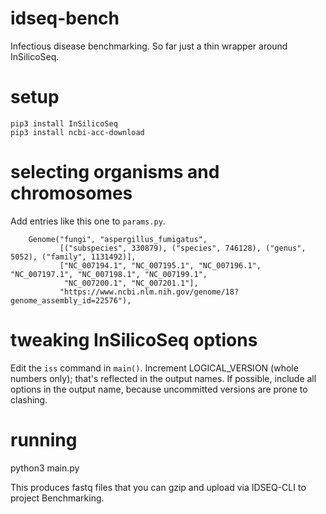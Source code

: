 # idseq-bench
Infectious disease benchmarking.   So far just a thin wrapper around InSilicoSeq.

# setup
```
pip3 install InSilicoSeq
pip3 install ncbi-acc-download
```

# selecting organisms and chromosomes
Add entries like this one to `params.py`.
```
    Genome("fungi", "aspergillus_fumigatus",
           [("subspecies", 330879), ("species", 746128), ("genus", 5052), ("family", 1131492)],
           ["NC_007194.1", "NC_007195.1", "NC_007196.1", "NC_007197.1", "NC_007198.1", "NC_007199.1",
            "NC_007200.1", "NC_007201.1"],
           "https://www.ncbi.nlm.nih.gov/genome/18?genome_assembly_id=22576"),
```

# tweaking InSilicoSeq options
Edit the `iss` command in `main()`.  Increment LOGICAL_VERSION (whole numbers only);  that's reflected in the output names.  If possible, include all options in the output name, because uncommitted versions are prone to clashing.

# running
python3 main.py

This produces fastq files that you can gzip and upload via IDSEQ-CLI to project Benchmarking.
